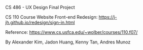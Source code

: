 CS 486 - UX Design Final Project

CS 110 Course Website Front-end Redesign: https://j-jh.github.io/redesign/sign-in.html 

Reference: https://www.cs.usfca.edu/~wolber/courses/110.f07/

By Alexander Kim, Jadon Huang, Kenny Tan, Andres Munoz
